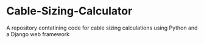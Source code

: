 # Cable-Sizing-Calculator
 A repository contatining code for cable sizing calculations using Python and a Django web framework
